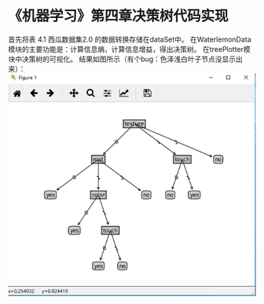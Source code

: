 # 《机器学习》第四章决策树代码实现

首先将表 4.1 西瓜数据集2.0 的数据转换存储在dataSet中。
在WaterlemonData模块的主要功能是：计算信息熵，计算信息增益，得出决策树。
在treePlotter模块中决策树的可视化。
结果如图所示（有个bug：色泽浅白叶子节点没显示出来）：![image](https://github.com/MingQuanXu/MachineLearning/blob/master/WatermelonData/tree.png)